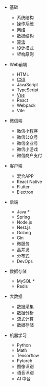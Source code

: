 * 基础
  * 系统结构
  * 操作系统
  * 网络
  * 数据结构
  * [算法](algorithm.md)
  * 设计模式
  * 架构原则

* Web前端
  * HTML
  * [CSS](css.md)
  * JavaScript
  * TypeScript
  * [Vue](vue.md)
  * React
  * Webpack
  * Vite

* 微信端
  * 微信小程序
  * 微信公众号
  * 微信企业号
  * 微信小游戏
  * 微信商户支付

* 客户端
  * 混合APP
  * React Native
  * Flutter
  * Electron

* 后端
  * Java *
  * Spring
  * Node.js
  * Nest.js
  * Golang
  * Gin
  * 微服务
  * 高并发
  * 分布式
  * DevOps

* 数据存储
  * MySQL *
  * Redis

* 大数据
  * 数据采集
  * 数据分析
  * 流式计算
  * 数据存储

* 机器学习
  * Python
  * Math
  * Tensorflow
  * Pytorch
  * 图像识别
  * 语音识别
  * AI 中台
